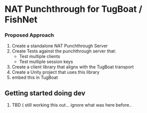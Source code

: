 # NAT Punchthrough for TugBoat / FishNet

### Proposed Approach

1. Create a standalone NAT Punchthrough Server
1. Create Tests against the punchthrough server that:
	- Test multiple clients
	- Test multiple session keys
1. Create a client library that aligns with the TugBoat transport
1. Create a Unity project that uses this library
1. embed this in TugBoat


## Getting started doing dev

1. TBD ( still working this out... ignore what was here before..
